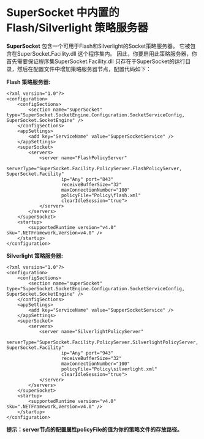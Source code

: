# SuperSocket 中内置的 Flash/Silverlight 策略服务器

**SuperSocket** 包含一个可用于Flash和Silverlight的Socket策略服务器。 它被包含在SuperSocket.Facility.dll 这个程序集内。 因此，你要启用此策略服务器，你首先需要保证程序集SuperSocket.Facility.dll 只存在于SuperSocket的运行目录，然后在配置文件中增加策略服务器节点，配置代码如下：

**Flash 策略服务器:**

    <?xml version="1.0"?>
    <configuration>
        <configSections>
            <section name="superSocket" type="SuperSocket.SocketEngine.Configuration.SocketServiceConfig, SuperSocket.SocketEngine" />
        </configSections>
        <appSettings>
            <add key="ServiceName" value="SupperSocketService" />
        </appSettings>
        <superSocket>
            <servers>
                <server name="FlashPolicyServer"
                        serverType="SuperSocket.Facility.PolicyServer.FlashPolicyServer, SuperSocket.Facility"
                        ip="Any" port="843"
                        receiveBufferSize="32"
                        maxConnectionNumber="100"
                        policyFile="Policy\flash.xml"
                        clearIdleSession="true">
                </server>
            </servers>
        </superSocket>
        <startup>
            <supportedRuntime version="v4.0" sku=".NETFramework,Version=v4.0" />
        </startup>
    </configuration>

**Silverlight 策略服务器:**


    <?xml version="1.0"?>
    <configuration>
        <configSections>
            <section name="superSocket" type="SuperSocket.SocketEngine.Configuration.SocketServiceConfig, SuperSocket.SocketEngine" />
        </configSections>
        <appSettings>
            <add key="ServiceName" value="SupperSocketService" />
        </appSettings>
        <superSocket>
            <servers>
                <server name="SilverlightPolicyServer"
                        serverType="SuperSocket.Facility.PolicyServer.SilverlightPolicyServer, SuperSocket.Facility"
                        ip="Any" port="943"
                        receiveBufferSize="32"
                        maxConnectionNumber="100"
                        policyFile="Policy\silverlight.xml"
                        clearIdleSession="true">
                </server>
            </servers>
        </superSocket>
        <startup>
            <supportedRuntime version="v4.0" sku=".NETFramework,Version=v4.0" />
        </startup>
    </configuration>


**提示：server节点的配置属性policyFile的值为你的策略文件的存放路径。**
